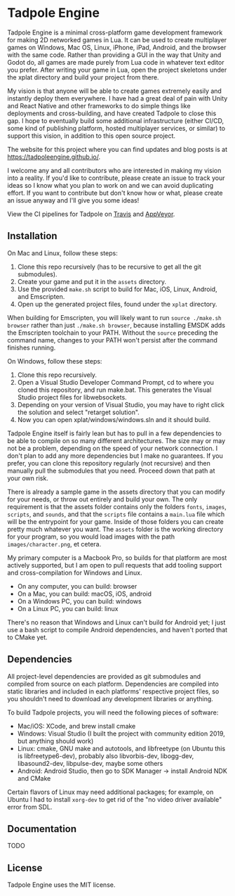 # Tadpole Engine

Tadpole Engine is a minimal cross-platform game development framework for making 2D networked games in Lua. It can be used to create multiplayer games on Windows, Mac OS, Linux, iPhone, iPad, Android, and the browser with the same code. Rather than providing a GUI in the way that Unity and Godot do, all games are made purely from Lua code in whatever text editor you prefer. After writing your game in Lua, open the project skeletons under the xplat directory and build your project from there.

My vision is that anyone will be able to create games extremely easily and instantly deploy them everywhere. I have had a great deal of pain with Unity and React Native and other frameworks to do simple things like deployments and cross-building, and have created Tadpole to close this gap. I hope to eventually build some additional infrastructure (either CI/CD, some kind of publishing platform, hosted multiplayer services, or similar) to support this vision, in addition to this open source project.

The website for this project where you can find updates and blog posts is at https://tadpoleengine.github.io/.

I welcome any and all contributors who are interested in making my vision into a reality. If you'd like to contribute, please create an issue to track your ideas so I know what you plan to work on and we can avoid duplicating effort. If you want to contribute but don't know how or what, please create an issue anyway and I'll give you some ideas!

View the CI pipelines for Tadpole on [Travis](https://travis-ci.org/github/lwb4/tadpole) and [AppVeyor](https://ci.appveyor.com/project/lwb4/tadpole).

## Installation

On Mac and Linux, follow these steps:

1. Clone this repo recursively (has to be recursive to get all the git submodules).
2. Create your game and put it in the `assets` directory.
3. Use the provided `make.sh` script to build for Mac, iOS, Linux, Android, and Emscripten.
4. Open up the generated project files, found under the `xplat` directory.

When building for Emscripten, you will likely want to run `source ./make.sh browser` rather than just `./make.sh browser`, because installing EMSDK adds the Emscripten toolchain to your PATH. Without the `source` preceding the command name, changes to your PATH won't persist after the command finishes running.

On Windows, follow these steps:

1. Clone this repo recursively.
2. Open a Visual Studio Developer Command Prompt, cd to where you cloned this repository, and run make.bat. This generates the Visual Studio project files for libwebsockets.
3. Depending on your version of Visual Studio, you may have to right click the solution and select "retarget solution".
4. Now you can open xplat/windows/windows.sln and it should build.

Tadpole Engine itself is fairly lean but has to pull in a few dependencies to be able to compile on so many different architectures. The size may or may not be a problem, depending on the speed of your network connection. I don't plan to add any more dependencies but I make no guarantees. If you prefer, you can clone this repository regularly (not recursive) and then manually pull the submodules that you need. Proceed down that path at your own risk.

There is already a sample game in the assets directory that you can modify for your needs, or throw out entirely and build your own. The only requirement is that the assets folder contains only the folders `fonts`, `images`, `scripts`, and `sounds`, and that the `scripts` file contains a `main.lua` file which will be the entrypoint for your game. Inside of those folders you can create pretty much whatever you want. The `assets` folder is the working directory for your program, so you would load images with the path `images/character.png`, et cetera.

My primary computer is a Macbook Pro, so builds for that platform are most actively supported, but I am open to pull requests that add tooling support and cross-compilation for Windows and Linux.

* On any computer, you can build: browser
* On a Mac, you can build: macOS, iOS, android
* On a Windows PC, you can build: windows
* On a Linux PC, you can build: linux

There's no reason that Windows and Linux can't build for Android yet; I just use a bash script to compile Android dependencies, and haven't ported that to CMake yet.

## Dependencies

All project-level dependencies are provided as git submodules and compiled from source on each platform. Dependencies are compiled into static libraries and included in each platforms' respective project files, so you shouldn't need to download any development libraries or anything.

To build Tadpole projects, you will need the following pieces of software:

* Mac/iOS: XCode, and brew install cmake
* Windows: Visual Studio (I built the project with community edition 2019, but anything should work)
* Linux: cmake, GNU make and autotools, and libfreetype (on Ubuntu this is libfreetype6-dev), probably also libvorbis-dev, libogg-dev, libasound2-dev, libpulse-dev, maybe some others
* Android: Android Studio, then go to SDK Manager -> install Android NDK and CMake

Certain flavors of Linux may need additional packages; for example, on Ubuntu I had to install `xorg-dev` to get rid of the "no video driver available" error from SDL.

## Documentation

TODO

## License

Tadpole Engine uses the MIT license.

